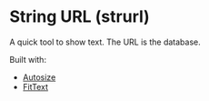 
# String URL (strurl)

A quick tool to show text. The URL is the database.

Built with:

- [Autosize](http://www.jacklmoore.com/autosize/)
- [FitText](http://fittextjs.com/)


